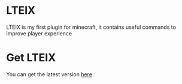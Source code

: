 # LTEIX
LTEIX is my first plugin for minecraft,
it contains useful commands to improve
player experience
# Get LTEIX
You can get the latest version [here](https://github.com/luis996/LuisTakeEssentialsIX/releases/download/v0.6.0-SNAPSHOT/LITEX-0.6.0-SNAPSHOT.jar)